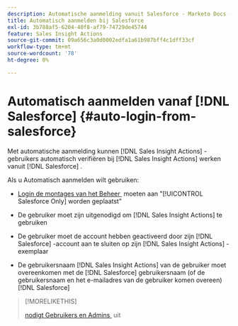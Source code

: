 ```yaml
---
description: Automatische aanmelding vanuit Salesforce - Marketo Docs - Productdocumentatie
title: Automatisch aanmelden bij Salesforce
exl-id: 3b788af5-6204-40f8-af79-74729de45744
feature: Sales Insight Actions
source-git-commit: 09a656c3a0d0002edfa1a61b987bff4c1dff33cf
workflow-type: tm+mt
source-wordcount: '78'
ht-degree: 0%

---
```


# Automatisch aanmelden vanaf [!DNL Salesforce] {#auto-login-from-salesforce}

Met automatische aanmelding kunnen [!DNL Sales Insight Actions] -gebruikers automatisch verifiëren bij [!DNL Sales Insight Actions] werken vanuit [!DNL Salesforce] .

Als u Automatisch aanmelden wilt gebruiken:

* [&#x200B; Login de montages van het Beheer &#x200B;](/help/marketo/product-docs/marketo-sales-insight/actions/admin/login-management-settings.md) moeten aan &quot;[!UICONTROL Salesforce Only] worden geplaatst&quot;

* De gebruiker moet zijn uitgenodigd om [!DNL Sales Insight Actions] te gebruiken

* De gebruiker moet de account hebben geactiveerd door zijn [!DNL Salesforce] -account aan te sluiten op zijn [!DNL Sales Insight Actions] -exemplaar

* De gebruikersnaam [!DNL Sales Insight Actions] van de gebruiker moet overeenkomen met de [!DNL Salesforce] gebruikersnaam (of de gebruikersnaam en het e-mailadres van de gebruiker komen overeen) [!DNL Salesforce]

>[!MORELIKETHIS]
>
>[&#x200B; nodigt Gebruikers en Admins &#x200B;](/help/marketo/product-docs/marketo-sales-insight/actions/admin/invite-users-and-admins.md) uit
